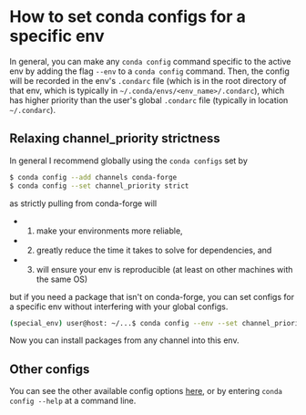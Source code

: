 # How to set conda configs for a specific env

In general, you can make any `conda config` command specific to the active env by adding the flag `--env` to a `conda config` command. Then, the config will be recorded in the env's `.condarc` file (which is in the root directory of that env, which is typically in `~/.conda/envs/<env_name>/.condarc`), which has higher priority than the user's global `.condarc` file (typically in location `~/.condarc`).

## Relaxing channel_priority strictness

In general I recommend globally using the `conda configs` set by

```bash
$ conda config --add channels conda-forge
$ conda config --set channel_priority strict
```

as strictly pulling from conda-forge will
* 1) make your environments more reliable,
* 2) greatly reduce the time it takes to solve for dependencies, and
* 3) will ensure your env is reproducible (at least on other machines with the same OS)

but if you need a package that isn't on conda-forge, you can set configs for a specific env without interfering with your global configs.

```bash
(special_env) user@host: ~/...$ conda config --env --set channel_priority flexible
```

Now you can install packages from any channel into this env.

## Other configs

You can see the other available config options [here](https://docs.conda.io/projects/conda/en/latest/commands/config.html), or by entering `conda config --help` at a command line.
